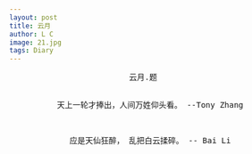 ```yaml
---
layout: post
title: 云月
author: L C
image: 21.jpg
tags: Diary
---
```

<center>
<PRE>
<center>云月.题   

天上一轮才捧出，人间万姓仰头看。
                         --Tony Zhang  

 应是天仙狂醉， 乱把白云揉碎。
                         -- Bai Li

<PRE>

 
